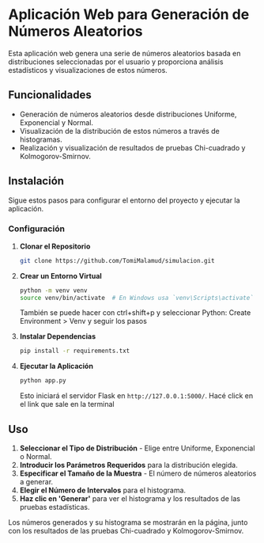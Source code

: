 # Aplicación Web para Generación de Números Aleatorios

Esta aplicación web genera una serie de números aleatorios basada en distribuciones seleccionadas por el usuario y proporciona análisis estadísticos y visualizaciones de estos números.

## Funcionalidades

- Generación de números aleatorios desde distribuciones Uniforme, Exponencial y Normal.
- Visualización de la distribución de estos números a través de histogramas.
- Realización y visualización de resultados de pruebas Chi-cuadrado y Kolmogorov-Smirnov.

## Instalación

Sigue estos pasos para configurar el entorno del proyecto y ejecutar la aplicación.

### Configuración

1. **Clonar el Repositorio**

   ```bash
   git clone https://github.com/TomiMalamud/simulacion.git
   ```

2. **Crear un Entorno Virtual** 

   ```bash
   python -m venv venv
   source venv/bin/activate  # En Windows usa `venv\Scripts\activate`
   ```

   También se puede hacer con ctrl+shift+p y seleccionar Python: Create Environment > Venv y seguir los pasos

3. **Instalar Dependencias**

   ```bash
   pip install -r requirements.txt
   ```

4. **Ejecutar la Aplicación**

   ```bash
   python app.py
   ```

   Esto iniciará el servidor Flask en `http://127.0.0.1:5000/`. Hacé click en el link que sale en la terminal

## Uso

1. **Seleccionar el Tipo de Distribución** - Elige entre Uniforme, Exponencial o Normal.
2. **Introducir los Parámetros Requeridos** para la distribución elegida.
3. **Especificar el Tamaño de la Muestra** - El número de números aleatorios a generar.
4. **Elegir el Número de Intervalos** para el histograma.
5. **Haz clic en 'Generar'** para ver el histograma y los resultados de las pruebas estadísticas.

Los números generados y su histograma se mostrarán en la página, junto con los resultados de las pruebas Chi-cuadrado y Kolmogorov-Smirnov.
